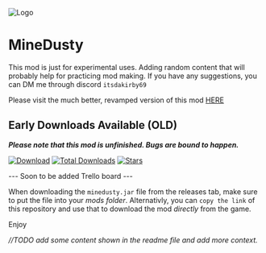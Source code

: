 ![Logo](assets/icon-git.png?align=center)

# MineDusty
This mod is just for experimental uses. Adding random content that will probably help for practicing mod making. If you have any suggestions, you can DM me through discord `itsdakirby69`

Please visit the much better, revamped version of this mod [HERE](https://github.com/ItsKirby69/minedusty)

## Early Downloads Available (OLD)

**_Please note that this mod is unfinished. Bugs are bound to happen._**

[![Download](https://img.shields.io/github/v/release/ItsKirby69/minedusty-old?color=green&include_prereleases&label=DOWNLOAD%20LATEST%20RELEASE&logo=github&logoColor=green&style=for-the-badge)](https://github.com/ItsKirby69/minedusty-old/releases) [![Total Downloads](https://img.shields.io/github/downloads/ItsKirby69/minedusty-old/total?color=555555&label=%20&style=for-the-badge&logo=docusign&logoColor=green)](https://github.com/ItsKirby69/minedusty-old/releases) [![Stars](https://img.shields.io/github/stars/ItsKirby69/minedusty?style=for-the-badge)](https://github.com/ItsKirby69/minedusty-old/stargazers)

--- Soon to be added Trello board ---

When downloading the `minedusty.jar` file from the releases tab, make sure to put the file into your *mods folder*.
Alternativly, you can `copy the link` of this repository and use that to download the mod *directly* from the game.

Enjoy

*//TODO add some content shown in the readme file and add more context.*
